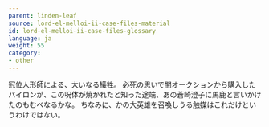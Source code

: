 ```yaml
---
parent: linden-leaf
source: lord-el-melloi-ii-case-files-material
id: lord-el-melloi-ii-case-files-glossary
language: ja
weight: 55
category:
- other
---
```


冠位人形師による、大いなる犠牲。
必死の思いで闇オークションから購入したバイロンが、この呪体が焼かれたと知った途端、あの蒼崎澄子に馬鹿と言いかけたのもむべなるかな。
ちなみに、かの大英雄を召喚しうる触媒はこれだけというわけではない。
